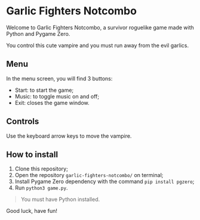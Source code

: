 # Garlic Fighters Notcombo

Welcome to Garlic Fighters Notcombo, a survivor roguelike game made with Python and Pygame Zero.

You control this cute vampire and you must run away from the evil garlics.

## Menu

In the menu screen, you will find 3 buttons:

* Start: to start the game;
* Music: to toggle music on and off;
* Exit: closes the game window.

## Controls

Use the keyboard arrow keys to move the vampire.

## How to install

1. Clone this repository;
2. Open the repository `garlic-fighters-notcombo/` on terminal;
3. Install Pygame Zero dependency with the command `pip install pgzero`;
4. Run `python3 game.py`.

> You must have Python installed.

Good luck, have fun!
